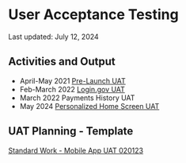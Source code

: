# User Acceptance Testing
Last updated: July 12, 2024

## Activities and Output 

- April-May 2021 [Pre-Launch UAT](https://github.com/department-of-veterans-affairs/va.gov-team/tree/master/products/va-mobile-app/testing/uat/pre-launch)
- Feb-March 2022 [Login.gov UAT](https://github.com/department-of-veterans-affairs/va.gov-team/tree/master/products/va-mobile-app/testing/uat/login.gov)
- March 2022 Payments History UAT
- May 2024 [Personalized Home Screen UAT](https://github.com/department-of-veterans-affairs/va.gov-team/tree/master/products/va-mobile-app/features/design-personalization/uat)

## UAT Planning - Template
[Standard Work - Mobile App UAT 020123](https://docs.google.com/document/d/1_TGZ3W4d7DbLfNAkbaSvv5GAHZUnkTA4_izlJWxgR0I/edit)
